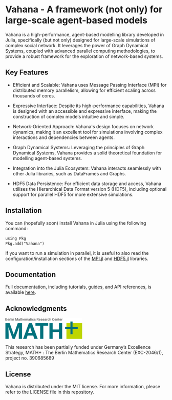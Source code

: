# Vahana - A framework (not only) for large-scale agent-based models 

Vahana is a high-performance, agent-based modelling library developed
in Julia, specifically (but not only) designed for large-scale
simulations of complex social network. It leverages the power of Graph
Dynamical Systems, coupled with advanced parallel computing
methodologies, to provide a robust framework for the exploration of
network-based systems.

## Key Features

- Efficient and Scalable: Vahana uses Message Passing Interface (MPI)
  for distributed memory parallelism, allowing for efficient scaling
  across thousands of cores.

- Expressive Interface: Despite its high-performance capabilities,
  Vahana is designed with an accessible and expressive interface,
  making the construction of complex models intuitive and simple.

- Network-Oriented Approach: Vahana's design focuses on network
  dynamics, making it an excellent tool for simulations involving
  complex interactions and dependencies between agents.

- Graph Dynamical Systems: Leveraging the principles of Graph
  Dynamical Systems, Vahana provides a solid theoretical foundation
  for modelling agent-based systems.

- Integration into the Julia Ecosystem: Vahana interacts seamlessly
  with other Julia libraries, such as DataFrames and Graphs.

- HDF5 Data Persistence: For efficient data storage and access, Vahana
  utilises the Hierarchical Data Format version 5 (HDF5), including
  optional support for parallel HDF5 for more extensive simulations.

## Installation

You can (hopefully soon) install Vahana in Julia using the following command:

```
using Pkg
Pkg.add("Vahana")
```

If you want to run a simulation in parallel, it is useful to also read
the configuration/installation sections of the
[MPI.jl](https://juliaparallel.org/MPI.jl/stable/configuration/) and
[HDF5.jl](https://juliaio.github.io/HDF5.jl/stable/#Installation)
libraries.

## Documentation 

Full documentation, including tutorials, guides, and API references, 
is available [here](https://s-fuerst.github.io/Vahana.jl/).

## Acknowledgments

![mathplus logo](/mathplus.png)

This research has been partially funded under Germany’s Excellence
Strategy, MATH+ : The Berlin Mathematics Research Center (EXC-2046/1),
project no. 390685689

## License

Vahana is distributed under the MIT license. For more
information, please refer to the LICENSE file in this repository.

